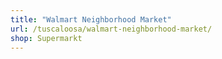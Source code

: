```yaml
---
title: "Walmart Neighborhood Market"
url: /tuscaloosa/walmart-neighborhood-market/
shop: Supermarkt
---
```

